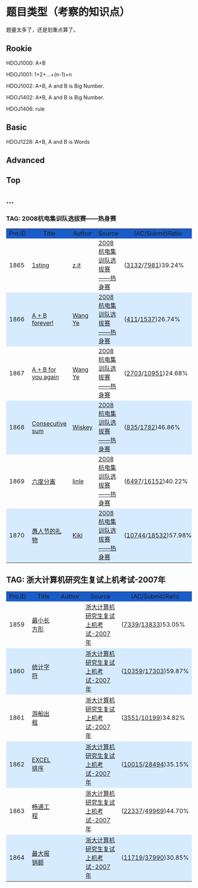 # 题目类型（考察的知识点）

题量太多了，还是划重点算了。

## Rookie

HDOJ1000: A+B

HDOJ1001: 1+2+...+(n-1)+n

HDOJ1002: A+B, A and B is Big Number.

HDOJ1402: A*B, A and B is Big Number.

HDOJ1406: rule

## Basic

HDOJ1228: A+B, A and B is Words

## Advanced

## Top

## ...


### TAG: 2008杭电集训队选拔赛——热身赛

<table>
<tbody><tr>
  		<td class="TABLE_HEADER" width="5%" bgcolor="#1A5CC8" align="center">Pro.ID</td>
	<td class="TABLE_HEADER" width="30%" bgcolor="#1A5CC8" align="center">Title</td>
	<td class="TABLE_HEADER" width="10%" bgcolor="#1A5CC8" align="center">Author</td>
	<td class="TABLE_HEADER" width="35%" bgcolor="#1A5CC8" align="center">Source</td>
	<td class="TABLE_HEADER" width="15%" bgcolor="#1A5CC8" align="center">(AC/Submit)Ratio</td>
  </tr>
  <tr>
  		<td class="TABLE_TEXT">1865</td>
	<td class="TABLE_TEXT2"><a href="/showproblem.php?pid=1865">1sting</a></td>
	<td class="TABLE_TEXT"><a href="/search.php?field=problem&amp;key=z.jt&amp;author=1&amp;searchmode=author">z.jt</a></td>
	<td class="TABLE_TEXT"><a href="/search.php?field=problem&amp;key=2008%BA%BC%B5%E7%BC%AF%D1%B5%B6%D3%D1%A1%B0%CE%C8%FC%A1%AA%A1%AA%C8%C8%C9%ED%C8%FC&amp;source=1&amp;searchmode=source">2008杭电集训队选拔赛——热身赛</a></td>
	<td class="TABLE_TEXT">
(<a href="status.php?pid=1865&amp;status=5">3132</a>/<a href="status.php?pid=1865">7981</a>)39.24%	</td>
  </tr>
  <tr>
  		<td class="TABLE_TEXT" bgcolor="#d7ebff">1866</td>
	<td class="TABLE_TEXT2" bgcolor="#d7ebff"><a href="/showproblem.php?pid=1866">A + B forever!</a></td>
	<td class="TABLE_TEXT" bgcolor="#d7ebff"><a href="/search.php?field=problem&amp;key=Wang Ye&amp;author=1&amp;searchmode=author">Wang Ye</a></td>
	<td class="TABLE_TEXT" bgcolor="#d7ebff"><a href="/search.php?field=problem&amp;key=2008%BA%BC%B5%E7%BC%AF%D1%B5%B6%D3%D1%A1%B0%CE%C8%FC%A1%AA%A1%AA%C8%C8%C9%ED%C8%FC&amp;source=1&amp;searchmode=source">2008杭电集训队选拔赛——热身赛</a></td>
	<td class="TABLE_TEXT" bgcolor="#d7ebff">
(<a href="status.php?pid=1866&amp;status=5">411</a>/<a href="status.php?pid=1866">1537</a>)26.74%	</td>
  </tr>
  <tr>
  		<td class="TABLE_TEXT">1867</td>
	<td class="TABLE_TEXT2"><a href="/showproblem.php?pid=1867">A + B for you again</a></td>
	<td class="TABLE_TEXT"><a href="/search.php?field=problem&amp;key=Wang Ye&amp;author=1&amp;searchmode=author">Wang Ye</a></td>
	<td class="TABLE_TEXT"><a href="/search.php?field=problem&amp;key=2008%BA%BC%B5%E7%BC%AF%D1%B5%B6%D3%D1%A1%B0%CE%C8%FC%A1%AA%A1%AA%C8%C8%C9%ED%C8%FC&amp;source=1&amp;searchmode=source">2008杭电集训队选拔赛——热身赛</a></td>
	<td class="TABLE_TEXT">
(<a href="status.php?pid=1867&amp;status=5">2703</a>/<a href="status.php?pid=1867">10951</a>)24.68%	</td>
  </tr>
  <tr>
  		<td class="TABLE_TEXT" bgcolor="#d7ebff">1868</td>
	<td class="TABLE_TEXT2" bgcolor="#d7ebff"><a href="/showproblem.php?pid=1868">Consecutive sum</a></td>
	<td class="TABLE_TEXT" bgcolor="#d7ebff"><a href="/search.php?field=problem&amp;key=Wiskey&amp;author=1&amp;searchmode=author">Wiskey</a></td>
	<td class="TABLE_TEXT" bgcolor="#d7ebff"><a href="/search.php?field=problem&amp;key=2008%BA%BC%B5%E7%BC%AF%D1%B5%B6%D3%D1%A1%B0%CE%C8%FC%A1%AA%A1%AA%C8%C8%C9%ED%C8%FC&amp;source=1&amp;searchmode=source">2008杭电集训队选拔赛——热身赛</a></td>
	<td class="TABLE_TEXT" bgcolor="#d7ebff">
(<a href="status.php?pid=1868&amp;status=5">835</a>/<a href="status.php?pid=1868">1782</a>)46.86%	</td>
  </tr>
  <tr>
  		<td class="TABLE_TEXT">1869</td>
	<td class="TABLE_TEXT2"><a href="/showproblem.php?pid=1869">六度分离</a></td>
	<td class="TABLE_TEXT"><a href="/search.php?field=problem&amp;key=linle&amp;author=1&amp;searchmode=author">linle</a></td>
	<td class="TABLE_TEXT"><a href="/search.php?field=problem&amp;key=2008%BA%BC%B5%E7%BC%AF%D1%B5%B6%D3%D1%A1%B0%CE%C8%FC%A1%AA%A1%AA%C8%C8%C9%ED%C8%FC&amp;source=1&amp;searchmode=source">2008杭电集训队选拔赛——热身赛</a></td>
	<td class="TABLE_TEXT">
(<a href="status.php?pid=1869&amp;status=5">6497</a>/<a href="status.php?pid=1869">16152</a>)40.22%	</td>
  </tr>
  <tr>
  		<td class="TABLE_TEXT" bgcolor="#d7ebff">1870</td>
	<td class="TABLE_TEXT2" bgcolor="#d7ebff"><a href="/showproblem.php?pid=1870">愚人节的礼物</a></td>
	<td class="TABLE_TEXT" bgcolor="#d7ebff"><a href="/search.php?field=problem&amp;key=Kiki&amp;author=1&amp;searchmode=author">Kiki</a></td>
	<td class="TABLE_TEXT" bgcolor="#d7ebff"><a href="/search.php?field=problem&amp;key=2008%BA%BC%B5%E7%BC%AF%D1%B5%B6%D3%D1%A1%B0%CE%C8%FC%A1%AA%A1%AA%C8%C8%C9%ED%C8%FC&amp;source=1&amp;searchmode=source">2008杭电集训队选拔赛——热身赛</a></td>
	<td class="TABLE_TEXT" bgcolor="#d7ebff">
(<a href="status.php?pid=1870&amp;status=5">10744</a>/<a href="status.php?pid=1870">18532</a>)57.98%	</td>
  </tr>
</tbody>
</table>

## TAG: 浙大计算机研究生复试上机考试-2007年

<table>
<tbody><tr>
  		<td class="TABLE_HEADER" width="5%" bgcolor="#1A5CC8" align="center">Pro.ID</td>
	<td class="TABLE_HEADER" width="30%" bgcolor="#1A5CC8" align="center">Title</td>
	<td class="TABLE_HEADER" width="10%" bgcolor="#1A5CC8" align="center">Author</td>
	<td class="TABLE_HEADER" width="35%" bgcolor="#1A5CC8" align="center">Source</td>
	<td class="TABLE_HEADER" width="15%" bgcolor="#1A5CC8" align="center">(AC/Submit)Ratio</td>
  </tr>
  <tr>
  		<td class="TABLE_TEXT">1859</td>
	<td class="TABLE_TEXT2"><a href="/showproblem.php?pid=1859">最小长方形</a></td>
	<td class="TABLE_TEXT"><a href="/search.php?field=problem&amp;key=&amp;author=1&amp;searchmode=author"></a></td>
	<td class="TABLE_TEXT"><a href="/search.php?field=problem&amp;key=%D5%E3%B4%F3%BC%C6%CB%E3%BB%FA%D1%D0%BE%BF%C9%FA%B8%B4%CA%D4%C9%CF%BB%FA%BF%BC%CA%D4-2007%C4%EA&amp;source=1&amp;searchmode=source">浙大计算机研究生复试上机考试-2007年</a></td>
	<td class="TABLE_TEXT">
(<a href="status.php?pid=1859&amp;status=5">7339</a>/<a href="status.php?pid=1859">13833</a>)53.05%	</td>
  </tr>
  <tr>
  		<td class="TABLE_TEXT" bgcolor="#d7ebff">1860</td>
	<td class="TABLE_TEXT2" bgcolor="#d7ebff"><a href="/showproblem.php?pid=1860">统计字符</a></td>
	<td class="TABLE_TEXT" bgcolor="#d7ebff"><a href="/search.php?field=problem&amp;key=&amp;author=1&amp;searchmode=author"></a></td>
	<td class="TABLE_TEXT" bgcolor="#d7ebff"><a href="/search.php?field=problem&amp;key=%D5%E3%B4%F3%BC%C6%CB%E3%BB%FA%D1%D0%BE%BF%C9%FA%B8%B4%CA%D4%C9%CF%BB%FA%BF%BC%CA%D4-2007%C4%EA&amp;source=1&amp;searchmode=source">浙大计算机研究生复试上机考试-2007年</a></td>
	<td class="TABLE_TEXT" bgcolor="#d7ebff">
(<a href="status.php?pid=1860&amp;status=5">10359</a>/<a href="status.php?pid=1860">17303</a>)59.87%	</td>
  </tr>
  <tr>
  		<td class="TABLE_TEXT">1861</td>
	<td class="TABLE_TEXT2"><a href="/showproblem.php?pid=1861">游船出租</a></td>
	<td class="TABLE_TEXT"><a href="/search.php?field=problem&amp;key=&amp;author=1&amp;searchmode=author"></a></td>
	<td class="TABLE_TEXT"><a href="/search.php?field=problem&amp;key=%D5%E3%B4%F3%BC%C6%CB%E3%BB%FA%D1%D0%BE%BF%C9%FA%B8%B4%CA%D4%C9%CF%BB%FA%BF%BC%CA%D4-2007%C4%EA&amp;source=1&amp;searchmode=source">浙大计算机研究生复试上机考试-2007年</a></td>
	<td class="TABLE_TEXT">
(<a href="status.php?pid=1861&amp;status=5">3551</a>/<a href="status.php?pid=1861">10199</a>)34.82%	</td>
  </tr>
  <tr>
  		<td class="TABLE_TEXT" bgcolor="#d7ebff">1862</td>
	<td class="TABLE_TEXT2" bgcolor="#d7ebff"><a href="/showproblem.php?pid=1862">EXCEL排序</a></td>
	<td class="TABLE_TEXT" bgcolor="#d7ebff"><a href="/search.php?field=problem&amp;key=&amp;author=1&amp;searchmode=author"></a></td>
	<td class="TABLE_TEXT" bgcolor="#d7ebff"><a href="/search.php?field=problem&amp;key=%D5%E3%B4%F3%BC%C6%CB%E3%BB%FA%D1%D0%BE%BF%C9%FA%B8%B4%CA%D4%C9%CF%BB%FA%BF%BC%CA%D4-2007%C4%EA&amp;source=1&amp;searchmode=source">浙大计算机研究生复试上机考试-2007年</a></td>
	<td class="TABLE_TEXT" bgcolor="#d7ebff">
(<a href="status.php?pid=1862&amp;status=5">10015</a>/<a href="status.php?pid=1862">28494</a>)35.15%	</td>
  </tr>
  <tr>
  		<td class="TABLE_TEXT">1863</td>
	<td class="TABLE_TEXT2"><a href="/showproblem.php?pid=1863">畅通工程</a></td>
	<td class="TABLE_TEXT"><a href="/search.php?field=problem&amp;key=&amp;author=1&amp;searchmode=author"></a></td>
	<td class="TABLE_TEXT"><a href="/search.php?field=problem&amp;key=%D5%E3%B4%F3%BC%C6%CB%E3%BB%FA%D1%D0%BE%BF%C9%FA%B8%B4%CA%D4%C9%CF%BB%FA%BF%BC%CA%D4-2007%C4%EA&amp;source=1&amp;searchmode=source">浙大计算机研究生复试上机考试-2007年</a></td>
	<td class="TABLE_TEXT">
(<a href="status.php?pid=1863&amp;status=5">22337</a>/<a href="status.php?pid=1863">49969</a>)44.70%	</td>
  </tr>
  <tr>
  		<td class="TABLE_TEXT" bgcolor="#d7ebff">1864</td>
	<td class="TABLE_TEXT2" bgcolor="#d7ebff"><a href="/showproblem.php?pid=1864">最大报销额</a></td>
	<td class="TABLE_TEXT" bgcolor="#d7ebff"><a href="/search.php?field=problem&amp;key=&amp;author=1&amp;searchmode=author"></a></td>
	<td class="TABLE_TEXT" bgcolor="#d7ebff"><a href="/search.php?field=problem&amp;key=%D5%E3%B4%F3%BC%C6%CB%E3%BB%FA%D1%D0%BE%BF%C9%FA%B8%B4%CA%D4%C9%CF%BB%FA%BF%BC%CA%D4-2007%C4%EA&amp;source=1&amp;searchmode=source">浙大计算机研究生复试上机考试-2007年</a></td>
	<td class="TABLE_TEXT" bgcolor="#d7ebff">
(<a href="status.php?pid=1864&amp;status=5">11719</a>/<a href="status.php?pid=1864">37990</a>)30.85%	</td>
  </tr>
</tbody>
</table>

